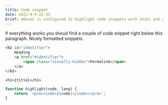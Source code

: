 ```yaml
---
title: Code snippet
date: 2022-9-4-22-33
brief: mdsvex is configured to highlight code snippets with shiki and a speficic markup.
---
```


If everything works you shoud find a couple of code snippet right below this paragraph. Nicely formatted snippets.

```html
<h2 id="identifier">
	Heading
	<a href="#identifier">
		<span class="visually-hidden">Permalink</span>
	</a>
</h2>
```

```svelte
<h1>{title}</h1>
```

```js
function highlight(code, lang) {
	return `<pre><code>${code}</code></pre>`;
}
```
